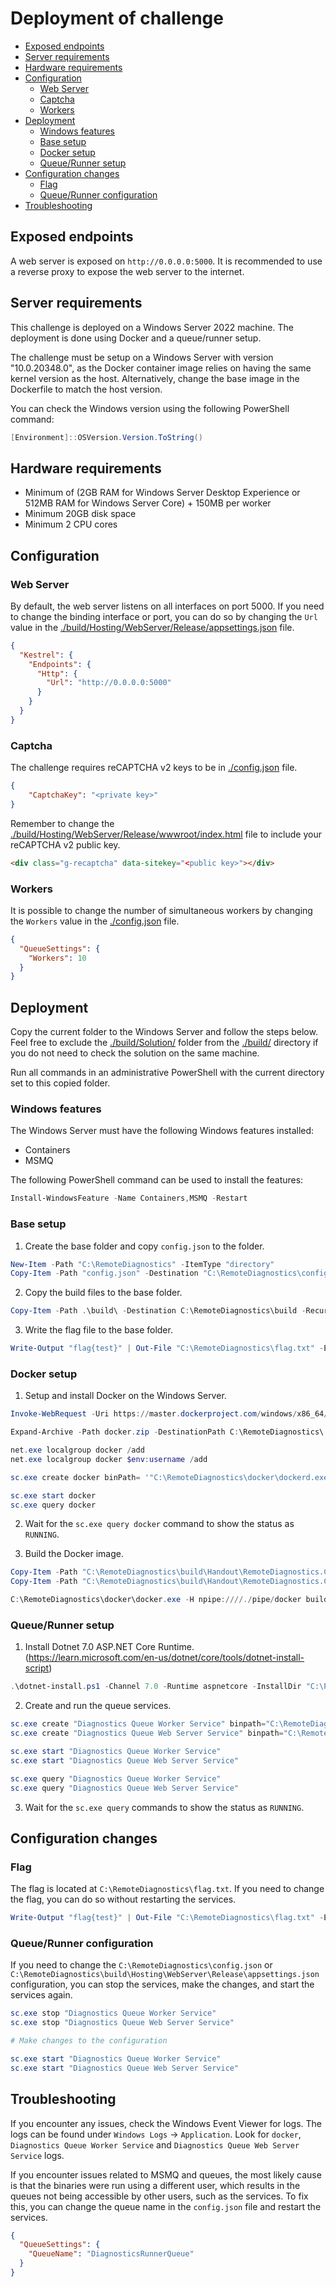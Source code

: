 # Deployment of challenge

- [Exposed endpoints](#exposed-endpoints)
- [Server requirements](#server-requirements)
- [Hardware requirements](#hardware-requirements)
- [Configuration](#configuration)
  - [Web Server](#web-server)
  - [Captcha](#captcha)
  - [Workers](#workers)
- [Deployment](#deployment)
  - [Windows features](#windows-features)
  - [Base setup](#base-setup)
  - [Docker setup](#docker-setup)
  - [Queue/Runner setup](#queuerunner-setup)
- [Configuration changes](#configuration-changes)
  - [Flag](#flag)
  - [Queue/Runner configuration](#queuerunner-configuration)
- [Troubleshooting](#troubleshooting)

## Exposed endpoints

A web server is exposed on `http://0.0.0.0:5000`. It is recommended to use a reverse proxy to expose the web server to the internet.

## Server requirements

This challenge is deployed on a Windows Server 2022 machine. The deployment is done using Docker and a queue/runner setup.

The challenge must be setup on a Windows Server with version "10.0.20348.0", as the Docker container image relies on having the same kernel version as the host. Alternatively, change the base image in the Dockerfile to match the host version.

You can check the Windows version using the following PowerShell command:

```powershell
[Environment]::OSVersion.Version.ToString()
```

## Hardware requirements

- Minimum of (2GB RAM for Windows Server Desktop Experience or 512MB RAM for Windows Server Core) + 150MB per worker
- Minimum 20GB disk space
- Minimum 2 CPU cores

## Configuration

### Web Server

By default, the web server listens on all interfaces on port 5000. If you need to change the binding interface or port, you can do so by changing the `Url` value in the [./build/Hosting/WebServer/Release/appsettings.json](./build/Hosting/WebServer/Release/appsettings.json) file.

```json
{
  "Kestrel": {
    "Endpoints": {
      "Http": {
        "Url": "http://0.0.0.0:5000"
      }
    }
  }
}
```

### Captcha

The challenge requires reCAPTCHA v2 keys to be in [./config.json](./config.json) file.

```json
{
    "CaptchaKey": "<private key>"
}
```

Remember to change the [./build/Hosting/WebServer/Release/wwwroot/index.html](./build/Hosting/WebServer/Release/wwwroot/index.html) file to include your reCAPTCHA v2 public key.

```html
<div class="g-recaptcha" data-sitekey="<public key>"></div>
```

### Workers

It is possible to change the number of simultaneous workers by changing the `Workers` value in the [./config.json](./config.json) file.

```json
{
  "QueueSettings": {
    "Workers": 10
  }
}
```

## Deployment

Copy the current folder to the Windows Server and follow the steps below. Feel free to exclude the [./build/Solution/](./build/Solution/) folder from the [./build/](./build/) directory if you do not need to check the solution on the same machine.

Run all commands in an administrative PowerShell with the current directory set to this copied folder.

### Windows features

The Windows Server must have the following Windows features installed:

- Containers
- MSMQ

The following PowerShell command can be used to install the features:

```powershell
Install-WindowsFeature -Name Containers,MSMQ -Restart
```

### Base setup

1. Create the base folder and copy `config.json` to the folder.

```powershell
New-Item -Path "C:\RemoteDiagnostics" -ItemType "directory"
Copy-Item -Path "config.json" -Destination "C:\RemoteDiagnostics\config.json" -Force
```

2. Copy the build files to the base folder.

```powershell
Copy-Item -Path .\build\ -Destination C:\RemoteDiagnostics\build -Recurse
```

3. Write the flag file to the base folder.

```powershell
Write-Output "flag{test}" | Out-File "C:\RemoteDiagnostics\flag.txt" -Encoding ascii -NoNewline
```

### Docker setup

1. Setup and install Docker on the Windows Server.

```powershell
Invoke-WebRequest -Uri https://master.dockerproject.com/windows/x86_64/docker.zip -OutFile docker.zip

Expand-Archive -Path docker.zip -DestinationPath C:\RemoteDiagnostics\ -Force

net.exe localgroup docker /add
net.exe localgroup docker $env:username /add

sc.exe create docker binPath= '"C:\RemoteDiagnostics\docker\dockerd.exe" -H npipe:////./pipe/docker -G docker --exec-opt isolation=process --run-service' start= auto

sc.exe start docker
sc.exe query docker
```

2. Wait for the `sc.exe query docker` command to show the status as `RUNNING`.

3. Build the Docker image.

```powershell
Copy-Item -Path "C:\RemoteDiagnostics\build\Handout\RemoteDiagnostics.Client.exe" -Destination "Docker\RemoteDiagnostics.Client.exe" -Force
Copy-Item -Path "C:\RemoteDiagnostics\build\Handout\RemoteDiagnostics.Contract.dll" -Destination "Docker\RemoteDiagnostics.Contract.dll" -Force

C:\RemoteDiagnostics\docker\docker.exe -H npipe:////./pipe/docker build -t diagnostics:latest Docker
```

### Queue/Runner setup

1. Install Dotnet 7.0 ASP.NET Core Runtime. (https://learn.microsoft.com/en-us/dotnet/core/tools/dotnet-install-script)

```powershell
.\dotnet-install.ps1 -Channel 7.0 -Runtime aspnetcore -InstallDir "C:\Program Files\dotnet\"
```

2. Create and run the queue services.

```powershell
sc.exe create "Diagnostics Queue Worker Service" binpath="C:\RemoteDiagnostics\build\Hosting\Worker\Release\QueueRunner.Worker.exe" start= auto depend= MSMQ
sc.exe create "Diagnostics Queue Web Server Service" binpath="C:\RemoteDiagnostics\build\Hosting\WebServer\Release\QueueRunner.WebServer.exe" start= auto depend= MSMQ

sc.exe start "Diagnostics Queue Worker Service"
sc.exe start "Diagnostics Queue Web Server Service"

sc.exe query "Diagnostics Queue Worker Service"
sc.exe query "Diagnostics Queue Web Server Service"
```

3. Wait for the `sc.exe query` commands to show the status as `RUNNING`.

## Configuration changes

### Flag

The flag is located at `C:\RemoteDiagnostics\flag.txt`. If you need to change the flag, you can do so without restarting the services.
  
```powershell
Write-Output "flag{test}" | Out-File "C:\RemoteDiagnostics\flag.txt" -Encoding ascii -NoNewline
```

### Queue/Runner configuration

If you need to change the `C:\RemoteDiagnostics\config.json` or `C:\RemoteDiagnostics\build\Hosting\WebServer\Release\appsettings.json` configuration, you can stop the services, make the changes, and start the services again.

```powershell
sc.exe stop "Diagnostics Queue Worker Service"
sc.exe stop "Diagnostics Queue Web Server Service"

# Make changes to the configuration

sc.exe start "Diagnostics Queue Worker Service"
sc.exe start "Diagnostics Queue Web Server Service"
```

## Troubleshooting

If you encounter any issues, check the Windows Event Viewer for logs. The logs can be found under `Windows Logs` -> `Application`. Look for `docker`, `Diagnostics Queue Worker Service` and `Diagnostics Queue Web Server Service` logs.

If you encounter issues related to MSMQ and queues, the most likely cause is that the binaries were run using a different user, which results in the queues not being accessible by other users, such as the services. To fix this, you can change the queue name in the `config.json` file and restart the services.

```json
{
  "QueueSettings": {
    "QueueName": "DiagnosticsRunnerQueue"
  }
}
```